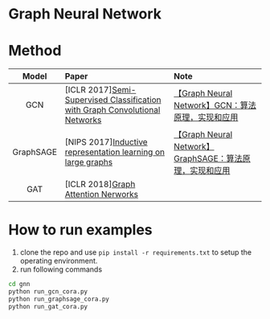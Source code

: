 # Graph Neural Network

# Method


|   Model   | Paper                                                                                                                      | Note                                                                                        |
| :-------: | :------------------------------------------------------------------------------------------------------------------------- | :------------------------------------------------------------------------------------------ |
| GCN  | [ICLR 2017][Semi-Supervised Classification with Graph Convolutional Networks](https://arxiv.org/pdf/1609.02907) | [【Graph Neural Network】GCN：算法原理，实现和应用](https://zhuanlan.zhihu.com/p/78624225)  |
| GraphSAGE  | [NIPS 2017][Inductive representation learning on large graphs](https://papers.nips.cc/paper/6703-inductive-representation-learning-on-large-graphs.pdf) | [【Graph Neural Network】GraphSAGE：算法原理，实现和应用](https://zhuanlan.zhihu.com/p/79637787)  |
| GAT  | [ICLR 2018][Graph Attention Nerworks](https://arxiv.org/pdf/1710.10903.pdf) |  |

# How to run examples
1. clone the repo and use `pip install -r requirements.txt` to setup the operating environment.
2. run following commands
```bash
cd gnn
python run_gcn_cora.py
python run_graphsage_cora.py
python run_gat_cora.py
```
